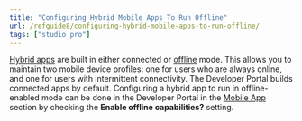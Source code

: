 ```yaml
---
title: "Configuring Hybrid Mobile Apps To Run Offline"
url: /refguide8/configuring-hybrid-mobile-apps-to-run-offline/
tags: ["studio pro"]
---
```


[Hybrid apps](/refguide8/developing-hybrid-mobile-apps/) are built in either connected or [offline](/refguide8/offline-first/) mode. This allows you to maintain two mobile device profiles: one for users who are always online, and one for users with intermittent connectivity. The Developer Portal builds connected apps by default. Configuring a hybrid app to run in offline-enabled mode can be done in the Developer Portal in the [Mobile App](/developerportal/deploy/mobileapp/) section by checking the **Enable offline capabilities?** setting.
